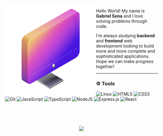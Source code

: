 <img src="computer.png" min-width="300px" max-width="300px" width="300px" align="left">

<p align="left"> 
Hello World! My name is <strong>Gabriel Sena</strong> and I love solving problems through code. 
</p>

<p>I'm always studying <strong>backend</strong> and <strong>frontend</strong> web development looking to build more and more complete and sophisticated applications. Hope we can make progress together!</p>

---

### :gear: Tools
![Linux](https://img.shields.io/badge/Linux-white?style=flat-square&logo=linux&logoColor=black)
![HTML5](https://img.shields.io/badge/HTML5-3F00E1.svg?style=flat-square&logo=html5&logoColor=white)
![CSS3](https://img.shields.io/badge/CSS3-3F00E1.svg?style=flat-square&logo=css3&logoColor=white)
![Git](https://img.shields.io/badge/Git-3F00E1.svg?style=flat-square&logo=git&logoColor=white)
![JavaScript](https://img.shields.io/badge/Javascript-3F00E1.svg?style=flat-square&logo=javascript&logoColor=white)
![TypeScript](https://img.shields.io/badge/Typescript-3F00E1.svg?style=flat-square&logo=typescript&logoColor=white)
![NodeJS](https://img.shields.io/badge/Node.js-3F00E1?style=flat-square&logo=node.js&logoColor=white)
![Express.js](https://img.shields.io/badge/Express.js-3F00E1.svg?style=flat-square&logo=express&logoColor=white)
![React](https://img.shields.io/badge/React-3F00E1.svg?style=flat-square&logo=react&logoColor=white)


<br><br><br>
<p align = "center">
  <img src = "https://github-readme-streak-stats.herokuapp.com?user=stardusteight-d4c&theme=buefy&hide_border=true" width="350" align="center">
</p>

  
